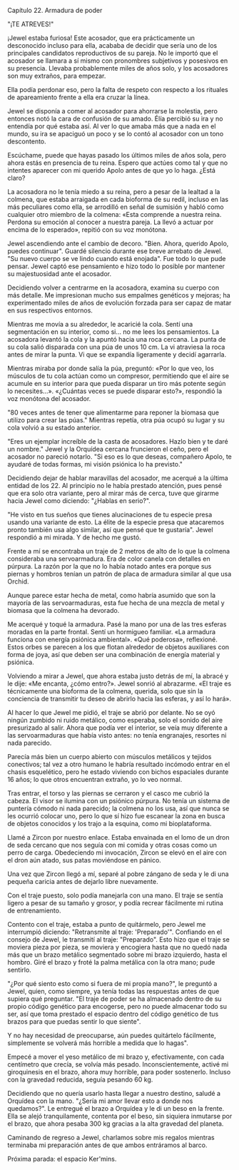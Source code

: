 Capítulo 22. Armadura de poder

"¡TE ATREVES!"

¡Jewel estaba furiosa! Este acosador, que era prácticamente un desconocido incluso para ella, acababa de decidir que sería uno de los principales candidatos reproductivos de su pareja. No le importó que el acosador se llamara a sí mismo con pronombres subjetivos y posesivos en su presencia. Llevaba probablemente miles de años solo, y los acosadores son muy extraños, para empezar.

Ella podía perdonar eso, pero la falta de respeto con respecto a los rituales de apareamiento frente a ella era cruzar la línea.

Jewel se disponía a comer al acosador para ahorrarse la molestia, pero entonces notó la cara de confusión de su amado. Élía percibió su ira y no entendía por qué estaba así. Al ver lo que amaba más que a nada en el mundo, su ira se apaciguó un poco y se lo contó al acosador con un tono descontento.

Escúchame, puede que hayas pasado los últimos miles de años sola, pero ahora estás en presencia de tu reina. Espero que actúes como tal y que no intentes aparecer con mi querido Apolo antes de que yo lo haga. ¿Está claro?

La acosadora no le tenía miedo a su reina, pero a pesar de la lealtad a la colmena, que estaba arraigada en cada bioforma de su redil, incluso en las más peculiares como ella, se arrodilló en señal de sumisión y habló como cualquier otro miembro de la colmena: «Esta comprende a nuestra reina. Perdona su emoción al conocer a nuestra pareja. La llevó a actuar por encima de lo esperado», repitió con su voz monótona.

Jewel ascendiendo ante el cambio de decoro. "Bien. Ahora, querido Apolo, puedes continuar". Guardé silencio durante ese breve arrebato de Jewel. "Su nuevo cuerpo se ve lindo cuando está enojada". Fue todo lo que pude pensar. Jewel captó ese pensamiento e hizo todo lo posible por mantener su majestuosidad ante el acosador.

Decidiendo volver a centrarme en la acosadora, examina su cuerpo con más detalle. Me impresionan mucho sus empalmes genéticos y mejoras; ha experimentado miles de años de evolución forzada para ser capaz de matar en sus respectivos entornos.

Mientras me movía a su alrededor, le acaricié la cola. Sentí una segmentación en su interior, como si... no me lees los pensamientos. La acosadora levantó la cola y la apuntó hacia una roca cercana. La punta de su cola salió disparada con una púa de unos 10 cm. La vi atraviesa la roca antes de mirar la punta. Vi que se expandía ligeramente y decidí agarrarla.

Mientras miraba por donde salía la púa, preguntó: «Por lo que veo, los músculos de tu cola actúan como un compresor, permitiendo que el aire se acumule en su interior para que pueda disparar un tiro más potente según lo necesites...». «¿Cuántas veces se puede disparar esto?», respondió la voz monótona del acosador.

"80 veces antes de tener que alimentarme para reponer la biomasa que utilizo para crear las púas." Mientras repetía, otra púa ocupó su lugar y su cola volvió a su estado anterior.

"Eres un ejemplar increíble de la casta de acosadores. Hazlo bien y te daré un nombre." Jewel y la Orquídea cercana fruncieron el ceño, pero el acosador no pareció notarlo. "Si eso es lo que deseas, compañero Apolo, te ayudaré de todas formas, mi visión psiónica lo ha previsto."

Decidiendo dejar de hablar maravillas del acosador, me acerqué a la última entidad de los 22. Al principio no le había prestado atención, pues pensé que era solo otra variante, pero al mirar más de cerca, tuve que girarme hacia Jewel como diciendo: "¿Hablas en serio?".

"He visto en tus sueños que tienes alucinaciones de tu especie presa usando una variante de esto. La élite de la especie presa que atacaremos pronto también usa algo similar, así que pensé que te gustaría". Jewel respondió a mi mirada. Y de hecho me gustó.

Frente a mí se encontraba un traje de 2 metros de alto de lo que la colmena consideraba una servoarmadura. Era de color canela con detalles en púrpura. La razón por la que no lo había notado antes era porque sus piernas y hombros tenían un patrón de placa de armadura similar al que usa Orchid.

Aunque parece estar hecha de metal, como habría asumido que son la mayoría de las servoarmaduras, esta fue hecha de una mezcla de metal y biomasa que la colmena ha devorado.

Me acerqué y toqué la armadura. Pasé la mano por una de las tres esferas moradas en la parte frontal. Sentí un hormigueo familiar. «La armadura funciona con energía psiónica ambiental». «Qué poderosa», reflexioné. Estos orbes se parecen a los que flotan alrededor de objetos auxiliares con forma de joya, así que deben ser una combinación de energía material y psiónica.

Volviendo a mirar a Jewel, que ahora estaba justo detrás de mí, la abracé y le dije: «Me encanta, ¿cómo entro?». Jewel sonrió al abrazarme. «El traje es técnicamente una bioforma de la colmena, querida, solo que sin la conciencia de transmitir tu deseo de abrirlo hacia las esferas, y así lo hará».

Al hacer lo que Jewel me pidió, el traje se abrió por delante. No se oyó ningún zumbido ni ruido metálico, como esperaba, solo el sonido del aire presurizado al salir. Ahora que podía ver el interior, se veía muy diferente a las servoarmaduras que había visto antes: no tenía engranajes, resortes ni nada parecido.

Parecía más bien un cuerpo abierto con músculos metálicos y tejidos conectivos; tal vez a otro humano le habría resultado incómodo entrar en el chasis esquelético, pero he estado viviendo con bichos espaciales durante 16 años; lo que otros encuentran extraño, yo lo veo normal.

Tras entrar, el torso y las piernas se cerraron y el casco me cubrió la cabeza. El visor se ilumina con un psiónico púrpura. No tenía un sistema de puntería cómodo ni nada parecido; la colmena no los usa, así que nunca se les ocurrió colocar uno, pero lo que sí hizo fue escanear la zona en busca de objetos conocidos y los trajo a la esquina, como mi bioplataforma.

Llamé a Zircon por nuestro enlace. Estaba envainada en el lomo de un dron de seda cercano que nos seguía con mi comida y otras cosas como un perro de carga. Obedeciendo mi invocación, Zircon se elevó en el aire con el dron aún atado, sus patas moviéndose en pánico.

Una vez que Zircon llegó a mí, separé al pobre zángano de seda y le di una pequeña caricia antes de dejarlo libre nuevamente.

Con el traje puesto, solo podía manejarla con una mano. El traje se sentía ligero a pesar de su tamaño y grosor, y podía recrear fácilmente mi rutina de entrenamiento.

Contento con el traje, estaba a punto de quitármelo, pero Jewel me interrumpió diciendo: "Retransmite al traje: 'Preparado'". Confiando en el consejo de Jewel, le transmití al traje: "Preparado". Esto hizo que el traje se moviera pieza por pieza, se moviera y encogiera hasta que no quedó nada más que un brazo metálico segmentado sobre mi brazo izquierdo, hasta el hombro. Giré el brazo y froté la palma metálica con la otra mano; pude sentirlo.

"¿Por qué siento esto como si fuera de mi propia mano?", le preguntó a Jewel, quien, como siempre, ya tenía todas las respuestas antes de que supiera qué preguntar. "El traje de poder se ha almacenado dentro de su propio código genético para encogerse, pero no puede almacenar todo su ser, así que toma prestado el espacio dentro del código genético de tus brazos para que puedas sentir lo que siente".

Y no hay necesidad de preocuparse, aún puedes quitártelo fácilmente, simplemente se volverá más horrible a medida que lo hagas".

Empecé a mover el yeso metálico de mi brazo y, efectivamente, con cada centímetro que crecía, se volvía más pesado. Inconscientemente, activé mi giroquinesis en el brazo, ahora muy horrible, para poder sostenerlo. Incluso con la gravedad reducida, seguía pesando 60 kg.

Decidiendo que no quería usarlo hasta llegar a nuestro destino, saludé a Orquídea con la mano. "¿Sería mi amor llevar esto a donde nos quedamos?". Le entregué el brazo a Orquídea y le di un beso en la frente. Ella se alejó tranquilamente, contenta por el beso, sin siquiera inmutarse por el brazo, que ahora pesaba 300 kg gracias a la alta gravedad del planeta.

Caminando de regreso a Jewel, charlamos sobre mis regalos mientras terminaba mi preparación antes de que ambos entráramos al barco.

Próxima parada: el espacio Ker'mins.
